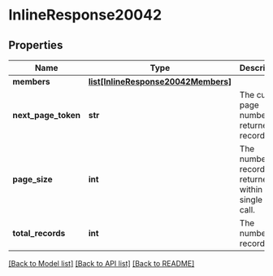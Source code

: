 # InlineResponse20042

## Properties
Name | Type | Description | Notes
------------ | ------------- | ------------- | -------------
**members** | [**list[InlineResponse20042Members]**](InlineResponse20042Members.md) |  | [optional] 
**next_page_token** | **str** | The current page number of returned records. | [optional] 
**page_size** | **int** | The number of records returned within a single API call. | [optional] 
**total_records** | **int** | The number of records | [optional] 

[[Back to Model list]](../README.md#documentation-for-models) [[Back to API list]](../README.md#documentation-for-api-endpoints) [[Back to README]](../README.md)

